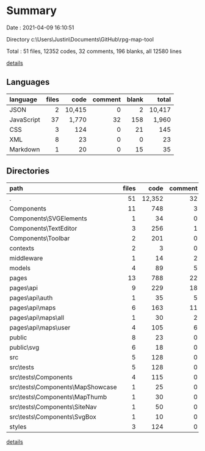 # Summary

Date : 2021-04-09 16:10:51

Directory c:\Users\Justin\Documents\GitHub\rpg-map-tool

Total : 51 files,  12352 codes, 32 comments, 196 blanks, all 12580 lines

[details](details.md)

## Languages
| language | files | code | comment | blank | total |
| :--- | ---: | ---: | ---: | ---: | ---: |
| JSON | 2 | 10,415 | 0 | 2 | 10,417 |
| JavaScript | 37 | 1,770 | 32 | 158 | 1,960 |
| CSS | 3 | 124 | 0 | 21 | 145 |
| XML | 8 | 23 | 0 | 0 | 23 |
| Markdown | 1 | 20 | 0 | 15 | 35 |

## Directories
| path | files | code | comment | blank | total |
| :--- | ---: | ---: | ---: | ---: | ---: |
| . | 51 | 12,352 | 32 | 196 | 12,580 |
| Components | 11 | 748 | 3 | 62 | 813 |
| Components\SVGElements | 1 | 34 | 0 | 3 | 37 |
| Components\TextEditor | 3 | 256 | 1 | 24 | 281 |
| Components\Toolbar | 2 | 201 | 0 | 6 | 207 |
| contexts | 2 | 3 | 0 | 4 | 7 |
| middleware | 1 | 14 | 2 | 3 | 19 |
| models | 4 | 89 | 5 | 13 | 107 |
| pages | 13 | 788 | 22 | 58 | 868 |
| pages\api | 9 | 229 | 18 | 28 | 275 |
| pages\api\auth | 1 | 35 | 5 | 3 | 43 |
| pages\api\maps | 6 | 163 | 11 | 21 | 195 |
| pages\api\maps\all | 1 | 30 | 2 | 4 | 36 |
| pages\api\maps\user | 4 | 105 | 6 | 14 | 125 |
| public | 8 | 23 | 0 | 0 | 23 |
| public\svg | 6 | 18 | 0 | 0 | 18 |
| src | 5 | 128 | 0 | 17 | 145 |
| src\tests | 5 | 128 | 0 | 17 | 145 |
| src\tests\Components | 4 | 115 | 0 | 16 | 131 |
| src\tests\Components\MapShowcase | 1 | 25 | 0 | 4 | 29 |
| src\tests\Components\MapThumb | 1 | 30 | 0 | 5 | 35 |
| src\tests\Components\SiteNav | 1 | 50 | 0 | 3 | 53 |
| src\tests\Components\SvgBox | 1 | 10 | 0 | 4 | 14 |
| styles | 3 | 124 | 0 | 21 | 145 |

[details](details.md)